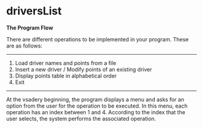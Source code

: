 # driversList

**The Program Flow**

There are different operations to be implemented in your program. These are as follows:

-------------------------------------------------------------

1. Load driver names and points from a file
2. Insert a new driver / Modify points of an existing driver
3. Display points table in alphabetical order
4. Exit

-------------------------------------------------------------
At the vsadery beginning, the program displays a menu and asks for an option from the user for the operation to be executed. 
In this menu, each operation has an index between 1 and 4. 
According to the index that the user selects, the system performs the associated operation.
